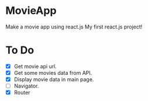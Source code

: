 # MovieApp

Make a movie app using react.js
My first react.js project!

# To Do

- [x] Get movie api url.
- [x] Get some movies data from API.
- [x] Display movie data in main page.
- [ ] Navigator.
- [x] Router
